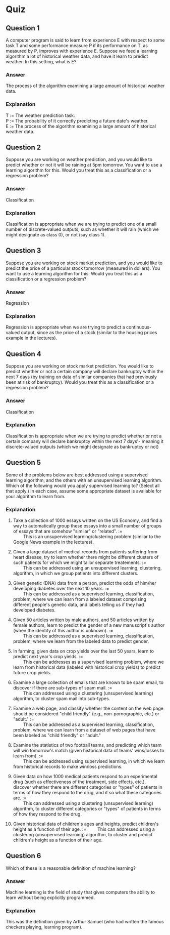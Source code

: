 Quiz
====

Question 1
----------

A computer program is said to learn from experience E with respect to some task T and some performance measure P if its performance on T, as measured by P, improves with experience E. Suppose we feed a learning algorithm a lot of historical weather data, and have it learn to predict weather. In this setting, what is E?

### Answer

The process of the algorithm examining a large amount of historical weather data.

### Explanation

T := The weather prediction task.  
P := The probability of it correctly predicting a future date's weather.  
E := The process of the algorithm examining a large amount of historical weather data.  

Question 2
----------

Suppose you are working on weather prediction, and you would like to predict whether or not it will be raining at 5pm tomorrow. You want to use a learning algorithm for this. Would you treat this as a classification or a regression problem?

### Answer

Classification

### Explanation

Classification is appropriate when we are trying to predict one of a small number of discrete-valued outputs, such as whether it will rain (which we might designate as class 0), or not (say class 1).

Question 3
----------

Suppose you are working on stock market prediction, and you would like to predict the price of a particular stock tomorrow (measured in dollars). You want to use a learning algorithm for this. Would you treat this as a classification or a regression problem?

### Answer

Regression

### Explanation

Regression is appropriate when we are trying to predict a continuous-valued output, since as the price of a stock (similar to the housing prices example in the lectures).

Question 4
----------

Suppose you are working on stock market prediction. You would like to predict whether or not a certain company will declare bankruptcy within the next 7 days (by training on data of similar companies that had previously been at risk of bankruptcy). Would you treat this as a classification or a regression problem?

### Answer

Classification

### Explanation

Classification is appropriate when we are trying to predict whether or not a certain company will declare bankruptcy within the next 7 days'- meaning it discrete-valued outputs (which we might designate as bankruptcy or not)


Question 5
----------

Some of the problems below are best addressed using a supervised learning algorithm, and the others with an unsupervised learning algorithm. Which of the following would you apply supervised learning to? (Select all that apply.) In each case, assume some appropriate dataset is available for your algorithm to learn from.

### Explanation

1) Take a collection of 1000 essays written on the US Economy, and find a way to automatically group these essays into a small number of groups of essays that are somehow "similar" or "related". :=  
&nbsp;&nbsp;&nbsp;&nbsp;&nbsp;&nbsp;&nbsp;&nbsp;This is an unsupervised learning/clustering problem (similar to the Google News example in the lectures).  

2) Given a large dataset of medical records from patients suffering from heart disease, try to learn whether there might be different clusters of such patients for which we might tailor separate treatements. :=  
&nbsp;&nbsp;&nbsp;&nbsp;&nbsp;&nbsp;&nbsp;&nbsp;This can be addressed using an unsupervised learning, clustering, algorithm, in which we group patients into different clusters.  

3) Given genetic (DNA) data from a person, predict the odds of him/her developing diabetes over the next 10 years. :=  
&nbsp;&nbsp;&nbsp;&nbsp;&nbsp;&nbsp;&nbsp;&nbsp;This can be addressed as a supervised learning, classification, problem, where we can learn from a labeled dataset comprising different people's genetic data, and labels telling us if they had developed diabetes.  

4) Given 50 articles written by male authors, and 50 articles written by female authors, learn to predict the gender of a new manuscript's author (when the identity of this author is unknown). :=  
&nbsp;&nbsp;&nbsp;&nbsp;&nbsp;&nbsp;&nbsp;&nbsp;This can be addressed as a supervised learning, classification, problem, where we learn from the labeled data to predict gender.  

5) In farming, given data on crop yields over the last 50 years, learn to predict next year's crop yields. :=  
&nbsp;&nbsp;&nbsp;&nbsp;&nbsp;&nbsp;&nbsp;&nbsp;This can be addresses as a supervised learning problem, where we learn from historical data (labeled with historical crop yields) to predict future crop yields.  

6) Examine a large collection of emails that are known to be spam email, to discover if there are sub-types of spam mail. :=  
&nbsp;&nbsp;&nbsp;&nbsp;&nbsp;&nbsp;&nbsp;&nbsp;This can addressed using a clustering (unsupervised learning) algorithm, to cluster spam mail into sub-types.  

7) Examine a web page, and classify whether the content on the web page should be considered "child friendly" (e.g., non-pornographic, etc.) or "adult." :=  
&nbsp;&nbsp;&nbsp;&nbsp;&nbsp;&nbsp;&nbsp;&nbsp;This can be addressed as a supervised learning, classification, problem, where we can learn from a dataset of web pages that have been labeled as "child friendly" or "adult."  

8) Examine the statistics of two football teams, and predicting which team will win tomorrow's match (given historical data of teams' wins/losses to learn from). :=  
&nbsp;&nbsp;&nbsp;&nbsp;&nbsp;&nbsp;&nbsp;&nbsp;This can be addressed using supervised learning, in which we learn from historical records to make win/loss predictions.  

9) Given data on how 1000 medical patients respond to an experimental drug (such as effectiveness of the treatment, side effects, etc.), discover whether there are different categories or "types" of patients in terms of how they respond to the drug, and if so what these categories are. :=  
&nbsp;&nbsp;&nbsp;&nbsp;&nbsp;&nbsp;&nbsp;&nbsp;This can addressed using a clustering (unsupervised learning) algorithm, to cluster different categories or "types" of patients in terms of how they respond to the drug. 

10) Given historical data of children's ages and heights, predict children's height as a function of their age.   :=  &nbsp;&nbsp;&nbsp;&nbsp;&nbsp;&nbsp;&nbsp;&nbsp;This can addressed using a clustering (unsupervised learning) algorithm, to cluster and predict children's height as a function of their age. 


Question 6
----------

Which of these is a reasonable definition of machine learning?

### Answer

Machine learning is the field of study that gives computers the ability to learn without being explicitly programmed.

### Explanation

This was the definition given by Arthur Samuel (who had written the famous checkers playing, learning program).
